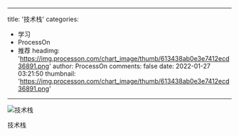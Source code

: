 
---
title: '技术栈'
categories: 
 - 学习
 - ProcessOn
 - 推荐
headimg: 'https://img.processon.com/chart_image/thumb/613438ab0e3e7412ecd36891.png'
author: ProcessOn
comments: false
date: 2022-01-27 03:21:50
thumbnail: 'https://img.processon.com/chart_image/thumb/613438ab0e3e7412ecd36891.png'
---

<div>   
<img class="thumb" alt="技术栈" src="https://img.processon.com/chart_image/thumb/613438ab0e3e7412ecd36891.png" referrerpolicy="no-referrer">
<p>技术栈</p>  
</div>
            